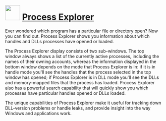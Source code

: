 # <img src="https://cdn.rawgit.com/Thilas/chocolatey-packages/40e52e777320be942096265f280a011e991ba5c7/procexp/icon.png" width="48" height="48"/> [Process Explorer](https://chocolatey.org/packages/procexp)

Ever wondered which program has a particular file or directory open? Now you can find out. Process Explorer shows you information about which handles and DLLs processes have opened or loaded.

The Process Explorer display consists of two sub-windows. The top window always shows a list of the currently active processes, including the names of their owning accounts, whereas the information displayed in the bottom window depends on the mode that Process Explorer is in: if it is in handle mode you'll see the handles that the process selected in the top window has opened; if Process Explorer is in DLL mode you'll see the DLLs and memory-mapped files that the process has loaded. Process Explorer also has a powerful search capability that will quickly show you which processes have particular handles opened or DLLs loaded.

The unique capabilities of Process Explorer make it useful for tracking down DLL-version problems or handle leaks, and provide insight into the way Windows and applications work.
